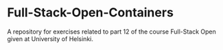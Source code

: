 # Full-Stack-Open-Containers
A repository for exercises related to part 12 of the course Full-Stack Open given at University of Helsinki.
